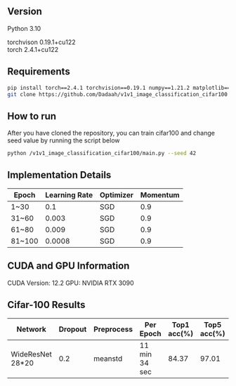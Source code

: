 ## Version

Python 3.10

torchvison 0.19.1+cu122  
torch 2.4.1+cu122  

## Requirements
```bash
pip install torch==2.4.1 torchvision==0.19.1 numpy==1.21.2 matplotlib==3.4.3 scikit-learn==1.0.2
git clone https://github.com/Dadaah/v1v1_image_classification_cifar100
```
## How to run
After you have cloned the repository, you can train cifar100 and change seed value by running the script below 
```bash
python /v1v1_image_classification_cifar100/main.py --seed 42 
```
## Implementation Details
| Epoch | Learning Rate | Optimizer | Momentum |
|-------|---------------|-----------|----------|
| 1~30  | 0.1           | SGD       | 0.9      |
| 31~60 | 0.003         | SGD       | 0.9      |
| 61~80 | 0.009         | SGD       | 0.9      |
| 81~100| 0.0008        | SGD       | 0.9      |

## CUDA and GPU Information
CUDA Version: 12.2
GPU: NVIDIA RTX 3090

## Cifar-100 Results

| Network         | Dropout | Preprocess          |   Per Epoch  | Top1 acc(%) | Top5 acc(%) |
|-----------------|---------|---------------------|--------------|-------------|-------------|
| WideResNet 28*20| 0.2     | meanstd             | 11 min 34 sec |    84.37    |    97.01    |
